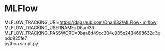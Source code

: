 # MLFlow

MLFLOW_TRACKING_URI=https://dagshub.com/Dharil33/MLFlow-.mlflow \
MLFLOW_TRACKING_USERNAME=Dharil33 \
MLFLOW_TRACKING_PASSWORD=9baa8d49cc304e985e2434668632e3ebdd825fe7 \
python script.py
